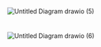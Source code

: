 
#
#
![Untitled Diagram drawio (5)](https://user-images.githubusercontent.com/98829237/158003636-e78f6997-e6be-44cc-92a8-225d0254e3f2.png)
#
#

![Untitled Diagram drawio (6)](https://user-images.githubusercontent.com/98829237/158003554-da40310d-5b12-4d90-b450-28f975502604.png)
